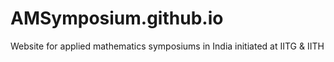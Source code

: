# AMSymposium.github.io
Website for applied mathematics symposiums in India initiated at IITG &amp; IITH
